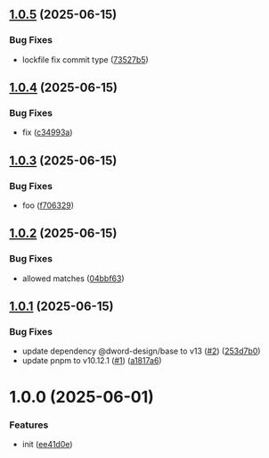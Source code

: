 ## [1.0.5](https://github.com/dword-design/base-config-playbook/compare/v1.0.4...v1.0.5) (2025-06-15)


### Bug Fixes

* lockfile fix commit type ([73527b5](https://github.com/dword-design/base-config-playbook/commit/73527b511695aae455b03eeb4aecc3537777ad0d))

## [1.0.4](https://github.com/dword-design/base-config-playbook/compare/v1.0.3...v1.0.4) (2025-06-15)


### Bug Fixes

* fix ([c34993a](https://github.com/dword-design/base-config-playbook/commit/c34993a8638aad6b86beb824cdea693157fc6a8f))

## [1.0.3](https://github.com/dword-design/base-config-playbook/compare/v1.0.2...v1.0.3) (2025-06-15)


### Bug Fixes

* foo ([f706329](https://github.com/dword-design/base-config-playbook/commit/f7063294fc845364819d0383c621f4b9e18fbf3a))

## [1.0.2](https://github.com/dword-design/base-config-playbook/compare/v1.0.1...v1.0.2) (2025-06-15)


### Bug Fixes

* allowed matches ([04bbf63](https://github.com/dword-design/base-config-playbook/commit/04bbf63cf7ae7f975658e52cc071a2ccc62e5be0))

## [1.0.1](https://github.com/dword-design/base-config-playbook/compare/v1.0.0...v1.0.1) (2025-06-15)


### Bug Fixes

* update dependency @dword-design/base to v13 ([#2](https://github.com/dword-design/base-config-playbook/issues/2)) ([253d7b0](https://github.com/dword-design/base-config-playbook/commit/253d7b001095581aaf2087c5ff4410c034b219fd))
* update pnpm to v10.12.1 ([#1](https://github.com/dword-design/base-config-playbook/issues/1)) ([a1817a6](https://github.com/dword-design/base-config-playbook/commit/a1817a6cf4494a2c06dd8aa46748b5de6b7cfc6c))

# 1.0.0 (2025-06-01)


### Features

* init ([ee41d0e](https://github.com/dword-design/base-config-playbook/commit/ee41d0eb7e6ebeee092c0f0568c695e1bde3c043))
